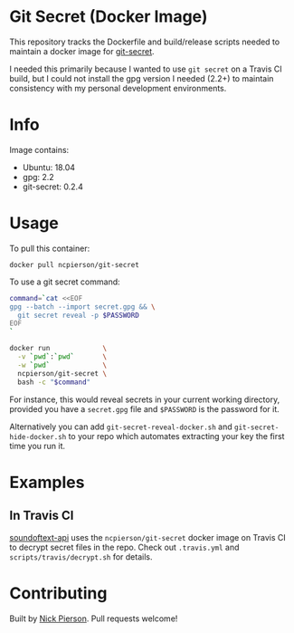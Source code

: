 # Git Secret (Docker Image)

This repository tracks the Dockerfile and build/release scripts needed to
maintain a docker image for [git-secret](http://git-secret.io/).

I needed this primarily because I wanted to use `git secret` on a Travis CI
build, but I could not install the gpg version I needed (2.2+) to maintain
consistency with my personal development environments.

# Info

Image contains:

- Ubuntu: 18.04
- gpg: 2.2
- git-secret: 0.2.4

# Usage

To pull this container:

```
docker pull ncpierson/git-secret
```

To use a git secret command:

```bash
command=`cat <<EOF
gpg --batch --import secret.gpg && \
  git secret reveal -p $PASSWORD
EOF
`

docker run             \
  -v `pwd`:`pwd`       \
  -w `pwd`             \
  ncpierson/git-secret \
  bash -c "$command"
```


For instance, this would reveal secrets in your current working directory,
provided you have a `secret.gpg` file and `$PASSWORD` is the password for it.

Alternatively you can add `git-secret-reveal-docker.sh` and `git-secret-hide-docker.sh` 
to your repo which automates extracting your key the first time you run it. 

# Examples

## In Travis CI

[soundoftext-api](https://github.com/ncpierson/soundoftext-api) uses the
`ncpierson/git-secret` docker image on Travis CI to decrypt secret files in the
repo. Check out `.travis.yml` and `scripts/travis/decrypt.sh` for details.

# Contributing

Built by [Nick Pierson](https://nick.exposed).
Pull requests welcome!

